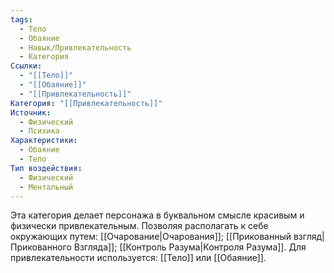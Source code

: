 ```yaml
---
tags:
  - Тело
  - Обаяние
  - Навык/Привлекательность
  - Категория
Ссылки:
  - "[[Тело]]"
  - "[[Обаяние]]"
  - "[[Привлекательность]]"
Категория: "[[Привлекательность]]"
Источник:
  - Физический
  - Психика
Характеристики:
  - Обаяние
  - Тело
Тип воздействия:
  - Физический
  - Ментальный
---
```

Эта категория делает персонажа в буквальном смысле красивым и физически привлекательным. Позволяя располагать к себе окружающих путем: [[Очарование|Очарования]]; [[Прикованный взгляд|Прикованного Взгляда]]; [[Контроль Разума|Контроля Разума]]. Для привлекательности используется: [[Тело]] или [[Обаяние]]. 